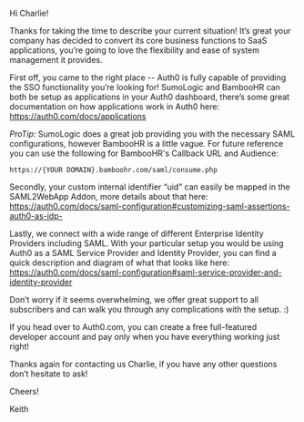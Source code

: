 Hi Charlie!

Thanks for taking the time to describe your current situation! It’s great your company has decided to convert its core business functions to SaaS applications, you’re going to love the flexibility and ease of system management it provides. 

First off, you came to the right place -- Auth0 is fully capable of providing the SSO functionality you’re looking for! SumoLogic and BambooHR can both be setup as applications in your Auth0 dashboard, there’s some great documentation on how applications work in Auth0 here: https://auth0.com/docs/applications

*ProTip:* SumoLogic does a great job providing you with the necessary SAML configurations, however BambooHR is a little vague. For future reference you can use the following for BambooHR's Callback URL and Audience:

`https://{YOUR DOMAIN}.bamboohr.com/saml/consume.php`

Secondly, your custom internal identifier “uid” can easily be mapped in the SAML2WebApp Addon, more details about that here: https://auth0.com/docs/saml-configuration#customizing-saml-assertions-auth0-as-idp-

Lastly, we connect with a wide range of different Enterprise Identity Providers including SAML. With your particular setup you would be using Auth0 as a SAML Service Provider and Identity Provider, you can find a quick description and diagram of what that looks like here: https://auth0.com/docs/saml-configuration#saml-service-provider-and-identity-provider

Don’t worry if it seems overwhelming, we offer great support to all subscribers and can walk you through any complications with the setup. :)

If you head over to Auth0.com, you can create a free full-featured developer account and pay only when you have everything working just right!

Thanks again for contacting us Charlie, if you have any other questions don’t hesitate to ask!

Cheers!

Keith
